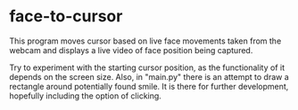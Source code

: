 # face-to-cursor
This program moves cursor based on live face movements taken from the webcam and displays a live video of face position being captured.

Try to experiment with the starting cursor position, as the functionality of it depends on the screen size.
Also, in "main.py" there is an attempt to draw a rectangle around potentially found smile. It is there for further development, hopefully including the option of clicking.
